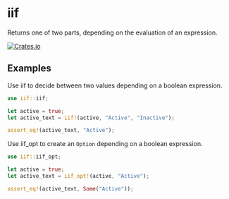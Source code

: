 # iif

Returns one of two parts, depending on the evaluation of an expression.

[![Crates.io](https://img.shields.io/crates/v/iif)](https://crates.io/crates/iif)

## Examples

Use iif to decide between two values depending on a boolean expression.
```rust
use iif::iif;

let active = true;
let active_text = iif!(active, "Active", "Inactive");

assert_eq!(active_text, "Active");
```

Use iif_opt to create an `Option` depending on a boolean expression.
```rust
use iif::iif_opt;

let active = true;
let active_text = iif_opt!(active, "Active");

assert_eq!(active_text, Some("Active"));
```
